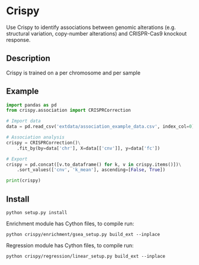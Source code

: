 Crispy
============

Use Crispy to identify associations between genomic alterations (e.g. structural variation, copy-number alterations) and CRISPR-Cas9 knockout response.

Description
--
Crispy is trained on a per chromosome and per sample


Example
--

```python
import pandas as pd
from crispy.association import CRISPRCorrection

# Import data
data = pd.read_csv('extdata/association_example_data.csv', index_col=0)

# Association analysis
crispy = CRISPRCorrection()\
    .fit_by(by=data['chr'], X=data[['cnv']], y=data['fc'])

# Export
crispy = pd.concat([v.to_dataframe() for k, v in crispy.items()])\
    .sort_values(['cnv', 'k_mean'], ascending=[False, True])

print(crispy)
```

Install
--

```
python setup.py install
```

Enrichment module has Cython files, to compile run:

```
python crispy/enrichment/gsea_setup.py build_ext --inplace
```

Regression module has Cython files, to compile run:

```
python crispy/regression/linear_setup.py build_ext --inplace
```
